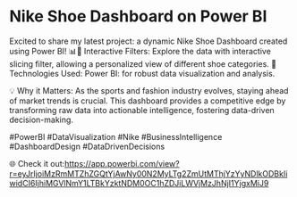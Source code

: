 # Nike Shoe Dashboard on Power BI

Excited to share my latest project: a dynamic Nike Shoe Dashboard created using Power BI! 📊👟 Interactive Filters: Explore the data with interactive slicing filter, allowing a personalized view of different shoe categories. 🚀 Technologies Used: Power BI: for robust data visualization and analysis.

💡 Why it Matters: As the sports and fashion industry evolves, staying ahead of market trends is crucial. This dashboard provides a competitive edge by transforming raw data into actionable intelligence, fostering data-driven decision-making.

#PowerBI #DataVisualization #Nike #BusinessIntelligence #DashboardDesign #DataDrivenDecisions

🌐 Check it out:https://app.powerbi.com/view?r=eyJrIjoiMzRmMTZhZGQtYjAwNy00N2MyLTg2ZmUtMThjYzYyNDlkODBkIiwidCI6IjhiMGVlNmY1LTBkYzktNDM0OC1hZDJiLWVjMzJhNjI1YjgxMiJ9
